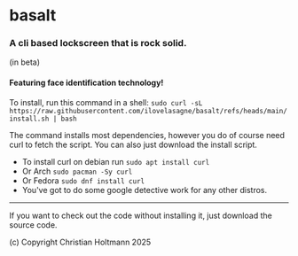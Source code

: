 # basalt
### A cli based lockscreen that is rock solid.
(in beta)
#### Featuring face identification technology!

To install, run this command in a shell: ```sudo curl -sL https://raw.githubusercontent.com/ilovelasagne/basalt/refs/heads/main/install.sh | bash```

The command installs most dependencies, however you do of course need curl to fetch the script. You can also just download the install script.
- To install curl on debian run ```sudo apt install curl```
- Or Arch ```sudo pacman -Sy curl```
- Or Fedora ```sudo dnf install curl```
- You've got to do some google detective work for any other distros.

---
If you want to check out the code without installing it, just download the source code.

(c) Copyright Christian Holtmann 2025
